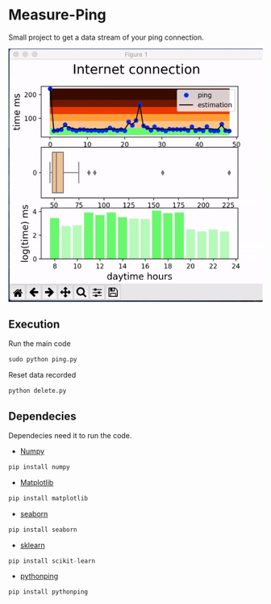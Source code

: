 # Measure-Ping

Small project to get a data stream of your ping connection. 

![](gif.gif)

## Execution
  Run the main code
  ```python
  sudo python ping.py
  ```
  Reset data recorded
  ```python
  python delete.py
  ```

## Dependecies
  Dependecies need it to run the code.
  * [Numpy](https://numpy.org/)
  ```python
  pip install numpy
  ```
  * [Matplotlib](https://matplotlib.org/)
  ```python
  pip install matplotlib
  ```
   * [seaborn](https://seaborn.pydata.org/)
  ```python
  pip install seaborn
  ```

  * [sklearn](https://scikit-learn.org/stable/)
  ```python
  pip install scikit-learn
  ```
  * [pythonping](https://pypi.org/project/pythonping/)
  ```python
  pip install pythonping
  ```
